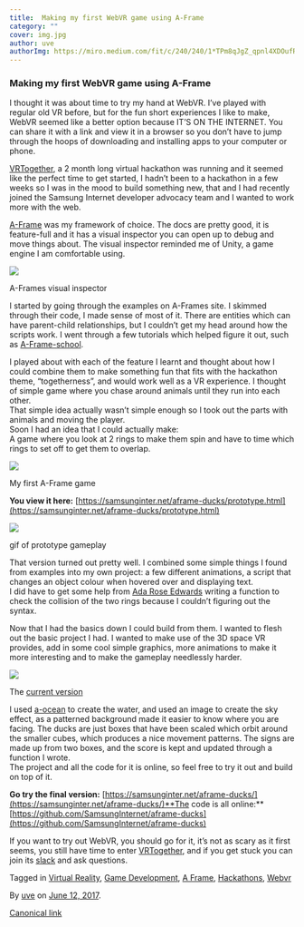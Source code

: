 ```yaml
---
title:  Making my first WebVR game using A-Frame
category: ""
cover: img.jpg
author: uve
authorImg: https://miro.medium.com/fit/c/240/240/1*TPm8qJgZ_qpnl4XDOufR4Q.jpeg
---
```


### Making my first WebVR game using A-Frame

I thought it was about time to try my hand at WebVR. I’ve played with regular old VR before, but for the fun short experiences I like to make, WebVR seemed like a better option because IT’S ON THE INTERNET. You can share it with a link and view it in a browser so you don’t have to jump through the hoops of downloading and installing apps to your computer or phone.

[VRTogether](https://medium.com/samsung-internet-dev/virtual-hackathon-lets-make-vr-together-53f629552764), a 2 month long virtual hackathon was running and it seemed like the perfect time to get started, I hadn’t been to a hackathon in a few weeks so I was in the mood to build something new, that and I had recently joined the Samsung Internet developer advocacy team and I wanted to work more with the web.

[A-Frame](https://aframe.io/) was my framework of choice. The docs are pretty good, it is feature-full and it has a visual inspector you can open up to debug and move things about. The visual inspector reminded me of Unity, a game engine I am comfortable using.

![](https://cdn-images-1.medium.com/max/800/1*5Uia3NKWwsLHmOOYaN_QUA.png)

A-Frames visual inspector

I started by going through the examples on A-Frames site. I skimmed through their code, I made sense of most of it. There are entities which can have parent-child relationships, but I couldn’t get my head around how the scripts work. I went through a few tutorials which helped figure it out, such as [A-Frame-school](https://aframe.io/aframe-school/#/).

I played about with each of the feature I learnt and thought about how I could combine them to make something fun that fits with the hackathon theme, “togetherness”, and would work well as a VR experience. I thought of simple game where you chase around animals until they run into each other.  
That simple idea actually wasn’t simple enough so I took out the parts with animals and moving the player.   
Soon I had an idea that I could actually make:  
A game where you look at 2 rings to make them spin and have to time which rings to set off to get them to overlap.

![](https://cdn-images-1.medium.com/max/800/1*AO6RvPyJDHngfwjL69dvuQ.png)

My first A-Frame game

**You view it here:** [https://samsunginter.net/aframe-ducks/prototype.html](https://samsunginter.net/aframe-ducks/prototype.html)

![](https://cdn-images-1.medium.com/max/800/1*z8OoTJspZ1cIGTfKV5HLPw.gif)

gif of prototype gameplay

That version turned out pretty well. I combined some simple things I found from examples into my own project: a few different animations, a script that changes an object colour when hovered over and displaying text.  
I did have to get some help from [Ada Rose Edwards](https://medium.com/u/c2890cdd7a64) writing a function to check the collision of the two rings because I couldn’t figuring out the syntax.

Now that I had the basics down I could build from them. I wanted to flesh out the basic project I had. I wanted to make use of the 3D space VR provides, add in some cool simple graphics, more animations to make it more interesting and to make the gameplay needlessly harder.

![](https://cdn-images-1.medium.com/max/800/1*iSwb21eAHY2XIYQKtFekGQ.png)

The [current version](https://samsunginter.net/aframe-ducks/)

I used [a-ocean](https://github.com/donmccurdy/aframe-extras/tree/master/src/primitives) to create the water, and used an image to create the sky effect, as a patterned background made it easier to know where you are facing. The ducks are just boxes that have been scaled which orbit around the smaller cubes, which produces a nice movement patterns. The signs are made up from two boxes, and the score is kept and updated through a function I wrote.  
The project and all the code for it is online, so feel free to try it out and build on top of it.

**Go try the final version:** [https://samsunginter.net/aframe-ducks/](https://samsunginter.net/aframe-ducks/)**The code is all online:** [https://github.com/SamsungInternet/aframe-ducks](https://github.com/SamsungInternet/aframe-ducks)

If you want to try out WebVR, you should go for it, it’s not as scary as it first seems, you still have time to enter [VRTogether](https://medium.com/samsung-internet-dev/virtual-hackathon-lets-make-vr-together-53f629552764), and if you get stuck you can join its [slack](https://slack.samsunginter.net) and ask questions.

Tagged in [Virtual Reality](https://medium.com/tag/virtual-reality), [Game Development](https://medium.com/tag/game-development), [A Frame](https://medium.com/tag/a-frame), [Hackathons](https://medium.com/tag/hackathons), [Webvr](https://medium.com/tag/webvr)

By [uve](https://medium.com/@uveavanto) on [June 12, 2017](https://medium.com/p/d8096bfca28).

[Canonical link](https://medium.com/@uveavanto/making-my-first-webvr-game-using-a-frame-d8096bfca28)
